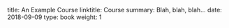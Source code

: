 title: An Example Course
linktitle: Course
summary: Blah, blah, blah...
date: 2018-09-09
type: book
weight: 1
